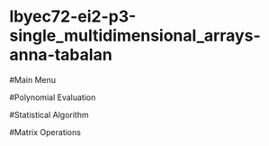 # lbyec72-ei2-p3-single_multidimensional_arrays-anna-tabalan

#Main Menu

#Polynomial Evaluation

#Statistical Algorithm

#Matrix Operations


